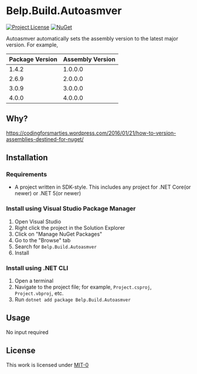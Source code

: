# Belp.Build.Autoasmver
[![Project License](https://img.shields.io/badge/license-MIT--0-green?style=flat-square "License")](https://github.com/Arthri/Belp/blob/35dc43df571de970e89f186f14b2ada33b1b956c/LICENSE) [![NuGet](https://img.shields.io/nuget/v/Belp.Build.Autoasmver?style=flat-square "Latest NuGet Release")](https://www.nuget.org/packages/Belp.Build.Autoasmver/latest)

Autoasmver automatically sets the assembly version to the latest major version. For example,

| Package Version | Assembly Version |
|-----------------|------------------|
| 1.4.2           | 1.0.0.0          |
| 2.6.9           | 2.0.0.0          |
| 3.0.9           | 3.0.0.0          |
| 4.0.0           | 4.0.0.0          |

## Why?
https://codingforsmarties.wordpress.com/2016/01/21/how-to-version-assemblies-destined-for-nuget/

## Installation

### Requirements
- A project written in SDK-style. This includes any project for .NET Core(or newer) or .NET 5(or newer)

### Install using Visual Studio Package Manager
1. Open Visual Studio
1. Right click the project in the Solution Explorer
1. Click on "Manage NuGet Packages"
1. Go to the "Browse" tab
1. Search for `Belp.Build.Autoasmver`
1. Install

### Install using .NET CLI
1. Open a terminal
1. Navigate to the project file; for example, `Project.csproj`, `Project.vbproj`, etc.
1. Run `dotnet add package Belp.Build.Autoasmver`

## Usage
No input required

## License
This work is licensed under [MIT-0](https://github.com/Arthri/Belp/blob/35dc43df571de970e89f186f14b2ada33b1b956c/LICENSE)
